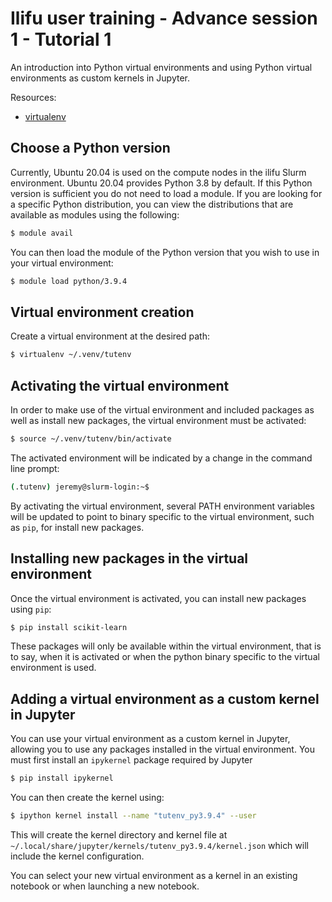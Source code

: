# Ilifu user training - Advance session 1 - Tutorial 1

An introduction into Python virtual environments and using Python virtual environments as custom kernels in Jupyter.

Resources:
- [virtualenv](https://virtualenv.pypa.io/en/latest/)


## Choose a Python version

Currently, Ubuntu 20.04 is used on the compute nodes in the ilifu Slurm environment. Ubuntu 20.04 provides Python 3.8 by default. If this Python version is sufficient you do not need to load a module. If you are looking for a specific Python distribution, you can view the distributions that are available as modules using the following:

```bash
$ module avail
```

You can then load the module of the Python version that you wish to use in your virtual environment:

```bash
$ module load python/3.9.4
```

## Virtual environment creation

Create a virtual environment at the desired path:

```bash
$ virtualenv ~/.venv/tutenv
```

## Activating the virtual environment

In order to make use of the virtual environment and included packages as well as install new packages, the virtual environment must be activated:

```bash
$ source ~/.venv/tutenv/bin/activate
```

The activated environment will be indicated by a change in the command line prompt:

```bash
(.tutenv) jeremy@slurm-login:~$
```

By activating the virtual environment, several PATH environment variables will be updated to point to binary specific to the virtual environment, such as `pip`, for install new packages.

## Installing new packages in the virtual environment

Once the virtual environment is activated, you can install new packages using `pip`:

```bash
$ pip install scikit-learn
```

These packages will only be available within the virtual environment, that is to say, when it is activated or when the python binary specific to the virtual environment is used.

## Adding a virtual environment as a custom kernel in Jupyter

You can use your virtual environment as a custom kernel in Jupyter, allowing you to use any packages installed in the virtual environment. You must first install an `ipykernel` package required by Jupyter

```bash
$ pip install ipykernel
```

You can then create the kernel using:

```bash
$ ipython kernel install --name "tutenv_py3.9.4" --user
```

This will create the kernel directory and kernel file at `~/.local/share/jupyter/kernels/tutenv_py3.9.4/kernel.json` which will include the kernel configuration.

You can select your new virtual environment as a kernel in an existing notebook or when launching a new notebook.
